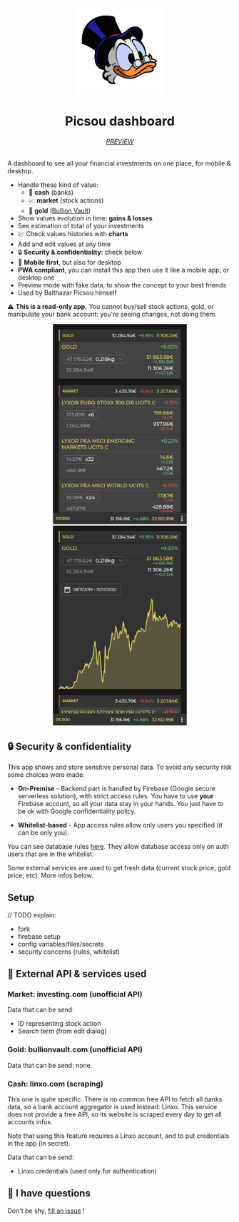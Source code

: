 
<p align="center">
    <img width="200" src="packages\frontend\public\logo384.png" alt="Picsou logo" />
</p>

<h1 align="center">Picsou dashboard</h1>

<h6 align="center">
    <a href="https://picsou-dashboard.web.app">PREVIEW</a>
</h6>

A dashboard to see all your financial investments on one place, for mobile & desktop.

- Handle these kind of value:
  - :bank: **cash** (banks)
  - :chart_with_upwards_trend: **market** (stock actions)
  - :stars: **gold** ([Bullion Vault](https://www.bullionvault.com/))
- Show values evolution in time: **gains & losses**
- See estimation of total of your investments
- :chart: Check values histories with **charts**
- Add and edit values at any time
- :lock: **Security & confidentiality**: check below
- :iphone: **Mobile first**, but also for desktop
- **PWA compliant**, you can install this app then use it like a mobile app, or desktop one
- Preview mode with fake data, to show the concept to your best friends
- Used by Balthazar Picsou himself

:warning: **This is a read-only app.** You cannot buy/sell stock actions, gold, or manipulate your bank account: you're seeing changes, not doing them. 

<p align="center">
<span style="padding: 10px">
    <img width="300" src="gh-assets\screenshot-mobile.png" alt="Mobile screenshot" />
    </span>
<span style="padding: 10px">
    <img width="300" src="gh-assets\screenshot-mobile-chart.png" alt="Mobile screenshot for chart" />
    </span>
</p>

## :lock: Security & confidentiality

This app shows and store sensitive personal data.
To avoid any security risk some choices were made:

- **On-Premise** - Backend part is handled by Firebase (Google secure serverless solution), with strict access rules.
You have to use **your** Firebase account, so all your data stay in your hands.
You just have to be ok with Google confidentiality policy.

- **Whitelist-based** - App access rules allow only users you specified (it can be only you).

You can see database rules [here](./database.rules.json). They allow database access only on auth users that are in the whitelist.

Some external services are used to get fresh data (current stock price, gold price, etc). More infos below.

## Setup

// TODO explain:
- fork
- firebase setup
- config variables/files/secrets
- security concerns (rules, whitelist)


## :scroll: External API & services used

### Market: investing.com (unofficial API)

Data that can be send:
- ID representing stock action
- Search term (from edit dialog)

### Gold: bullionvault.com (unofficial API)

Data that can be send: none.

### Cash: linxo.com (scraping)

This one is quite specific. There is no common free API to fetch all banks data, so a bank account aggregator is used instead: Linxo. This service does not provide a free API, so its website is scraped every day to get all accounts infos.

Note that using this feature requires a Linxo account, and to put credentials in the app (in secret).

Data that can be send:
- Linxo credentials (used only for authentication)

## :penguin: I have questions

Don't be shy, [fill an issue](https://github.com/Chnapy/picsou-dashboard/issues/new/choose) !